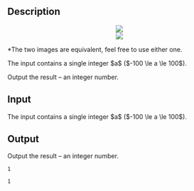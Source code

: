 ## Description

<div><center> <img class="tex-graphics" src="file://Mla6tdSu.png" style="max-width: 100.0%;max-height: 100.0%;"> </center><center> <img class="tex-graphics" src="file://0I6H2sgs.png" style="max-width: 100.0%;max-height: 100.0%;"> </center><p>*The two images are equivalent, feel free to use either one.</p></div><div class="input-specification"><p>The input contains a single integer $a$ ($-100 \le a \le 100$).</p></div><div class="output-specification"><p>Output the result – an integer number.</p></div>

## Input

<p>The input contains a single integer $a$ ($-100 \le a \le 100$).</p>

## Output

<p>Output the result – an integer number.</p>





```input1
1
```




```output1
1
```


